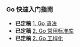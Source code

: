 ### Go 快速入门指南
* **已定稿** [1. Go 语法](01/README.md)
* **已定稿** [2. Go 常用标准库](02/README.md)
* **已定稿** [2. Go 工程化](02/README.md)


